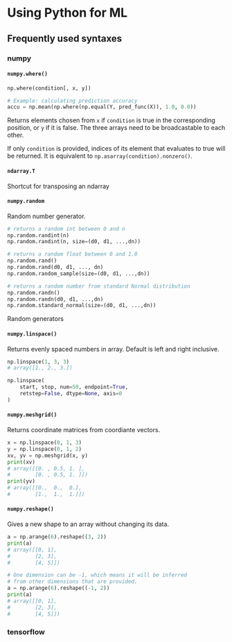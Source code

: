 # Using Python for ML

## Frequently used syntaxes

### numpy
#### `numpy.where()`
```python
np.where(condition[, x, y])

# Example: calculating prediction accuracy
accu = np.mean(np.where(np.equal(Y, pred_func(X)), 1.0, 0.0))
```
Returns elements chosen from `x` if `condition` is true in the corresponding position, or `y` if it is false. The three arrays need to be broadcastable to each other.

If only `condition` is provided, indices of its element that evaluates to true will be returned. It is equivalent to `np.asarray(condition).nonzero()`.

#### `ndarray.T`
Shortcut for transposing an ndarray

#### `numpy.random`
Random number generator.
```python
# returns a random int between 0 and n
np.random.randint(n)
np.random.randint(n, size=(d0, d1, ...,dn))

# returns a random float between 0 and 1.0
np.random.rand()
np.random.rand(d0, d1, ..., dn)
np.random.random_sample(size=(d0, d1, ...,dn))

# returns a random number from standard Normal distribution
np.random.randn()
np.random.randn(d0, d1, ...,dn)
np.random.standard_normal(size=(d0, d1, ...,dn))
```
Random generators

#### `numpy.linspace()`
Returns evenly spaced numbers in array. Default is left and right inclusive.

```python
np.linspace(1, 3, 3)
# array([1., 2., 3.])

np.linspace(
    start, stop, num=50, endpoint=True, 
    retstep=False, dtype=None, axis=0
)
```
#### `numpy.meshgrid()`
Returns coordinate matrices from coordiante vectors.
```python
x = np.linspace(0, 1, 3)
y = np.linspace(0, 1, 2)
xv, yv = np.meshgrid(x, y)
print(xv)
# array([[0. , 0.5, 1. ],
#        [0. , 0.5, 1. ]])
print(yv)
# array([[0.,  0.,  0.],
#        [1.,  1.,  1.]])
```

#### `numpy.reshape()`
Gives a new shape to an array without changing its data.
```python
a = np.arange(6).reshape((3, 2))
print(a)
# array([[0, 1],
#        [2, 3],
#        [4, 5]])

# One dimension can be -1, which means it will be inferred
# from other dimensions that are provided.
a = np.arange(6).reshape((-1, 2))
print(a)
# array([[0, 1],
#        [2, 3],
#        [4, 5]])
```

### tensorflow
